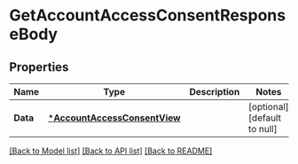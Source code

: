 # GetAccountAccessConsentResponseBody

## Properties
Name | Type | Description | Notes
------------ | ------------- | ------------- | -------------
**Data** | [***AccountAccessConsentView**](AccountAccessConsentView.md) |  | [optional] [default to null]

[[Back to Model list]](../README.md#documentation-for-models) [[Back to API list]](../README.md#documentation-for-api-endpoints) [[Back to README]](../README.md)


